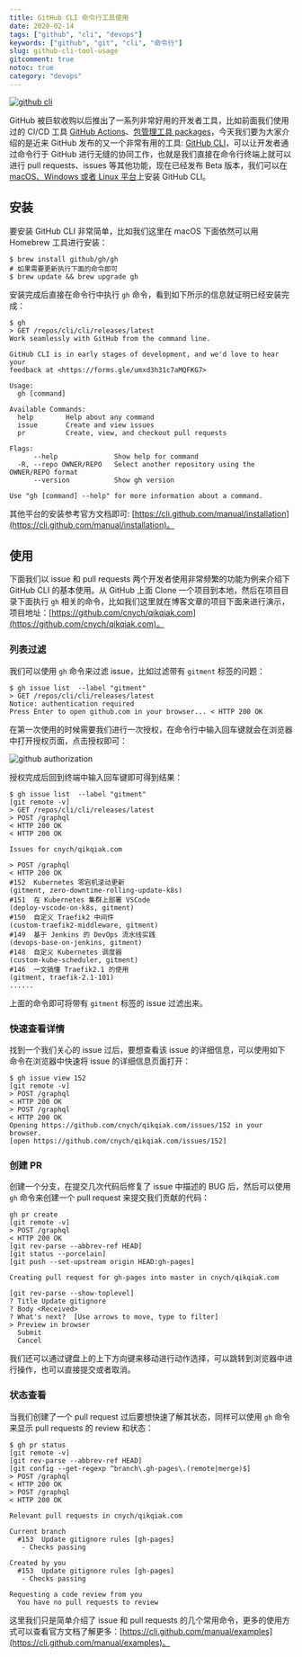 ```yaml
---
title: GitHub CLI 命令行工具使用
date: 2020-02-14
tags: ["github", "cli", "devops"]
keywords: ["github", "git", "cli", "命令行"]
slug: github-cli-tool-usage
gitcomment: true
notoc: true
category: "devops"
---
```


[![github cli](https://picdn.youdianzhishi.com/images/20200214152110.png)](/post/github-cli-tool-usage/)

GitHub 被巨软收购以后推出了一系列非常好用的开发者工具，比如前面我们使用过的 CI/CD 工具 [GitHub Actions](/post/use-github-actions-build-go-app/)、[包管理工具 packages](https://github.com/features/packages)，今天我们要为大家介绍的是近来 GitHub 发布的又一个非常有用的工具: [GitHub CLI](https://cli.github.com/)，可以让开发者通过命令行于 GitHub 进行无缝的协同工作，也就是我们直接在命令行终端上就可以进行 pull requests、issues 等其他功能，现在已经发布 Beta 版本，我们可以在 [macOS、Windows 或者 Linux 平台](https://github.com/cli/cli#installation-and-upgrading)上安装 GitHub CLI。

<!--more-->

## 安装

要安装 GitHub CLI 非常简单，比如我们这里在 macOS 下面依然可以用 Homebrew 工具进行安装：

```shell
$ brew install github/gh/gh
# 如果需要更新执行下面的命令即可
$ brew update && brew upgrade gh
```

安装完成后直接在命令行中执行 `gh` 命令，看到如下所示的信息就证明已经安装完成：

```shell
$ gh
> GET /repos/cli/cli/releases/latest
Work seamlessly with GitHub from the command line.

GitHub CLI is in early stages of development, and we'd love to hear your
feedback at <https://forms.gle/umxd3h31c7aMQFKG7>

Usage:
  gh [command]

Available Commands:
  help        Help about any command
  issue       Create and view issues
  pr          Create, view, and checkout pull requests

Flags:
      --help              Show help for command
  -R, --repo OWNER/REPO   Select another repository using the OWNER/REPO format
      --version           Show gh version

Use "gh [command] --help" for more information about a command.
```

其他平台的安装参考官方文档即可: [https://cli.github.com/manual/installation](https://cli.github.com/manual/installation)。

## 使用

下面我们以 issue 和 pull requests 两个开发者使用非常频繁的功能为例来介绍下 GitHub CLI 的基本使用。从 GitHub 上面 Clone 一个项目到本地，然后在项目目录下面执行 `gh` 相关的命令，比如我们这里就在博客文章的项目下面来进行演示，项目地址：[https://github.com/cnych/qikqiak.com](https://github.com/cnych/qikqiak.com)。

### 列表过滤

我们可以使用 `gh` 命令来过滤 issue，比如过滤带有 `gitment` 标签的问题：

```shell
$ gh issue list  --label "gitment"
> GET /repos/cli/cli/releases/latest
Notice: authentication required
Press Enter to open github.com in your browser... < HTTP 200 OK
```

在第一次使用的时候需要我们进行一次授权，在命令行中输入回车键就会在浏览器中打开授权页面，点击授权即可：

![github authorization](https://picdn.youdianzhishi.com/images/20200214145000.png)

授权完成后回到终端中输入回车键即可得到结果：

```shell
$ gh issue list  --label "gitment"
[git remote -v]
> GET /repos/cli/cli/releases/latest
> POST /graphql
< HTTP 200 OK
< HTTP 200 OK

Issues for cnych/qikqiak.com

> POST /graphql
< HTTP 200 OK
#152  Kubernetes 零宕机滚动更新                                          (gitment, zero-downtime-rolling-update-k8s)
#151  在 Kubernetes 集群上部署 VSCode                                   (deploy-vscode-on-k8s, gitment)
#150  自定义 Traefik2 中间件                                            (custom-traefik2-middleware, gitment)
#149  基于 Jenkins 的 DevOps 流水线实践                                   (devops-base-on-jenkins, gitment)
#148  自定义 Kubernetes 调度器                                          (custom-kube-scheduler, gitment)
#146  一文搞懂 Traefik2.1 的使用                                         (gitment, traefik-2.1-101)
......
```

上面的命令即可将带有 `gitment` 标签的 issue 过滤出来。

### 快速查看详情

找到一个我们关心的 issue 过后，要想查看该 issue 的详细信息，可以使用如下命令在浏览器中快速将 issue 的详细信息页面打开：

```shell
$ gh issue view 152
[git remote -v]
> POST /graphql
< HTTP 200 OK
> POST /graphql
< HTTP 200 OK
Opening https://github.com/cnych/qikqiak.com/issues/152 in your browser.
[open https://github.com/cnych/qikqiak.com/issues/152]
```

### 创建 PR

创建一个分支，在提交几次代码后修复了 issue 中描述的 BUG 后，然后可以使用 `gh` 命令来创建一个 pull request 来提交我们贡献的代码：

```shell
gh pr create
[git remote -v]
> POST /graphql
< HTTP 200 OK
[git rev-parse --abbrev-ref HEAD]
[git status --porcelain]
[git push --set-upstream origin HEAD:gh-pages]

Creating pull request for gh-pages into master in cnych/qikqiak.com

[git rev-parse --show-toplevel]
? Title Update gitignore
? Body <Received>
? What's next?  [Use arrows to move, type to filter]
> Preview in browser
  Submit
  Cancel

```

我们还可以通过键盘上的上下方向键来移动进行动作选择，可以跳转到浏览器中进行操作，也可以直接提交或者取消。

<!--adsense-text-->

### 状态查看

当我们创建了一个 pull request 过后要想快速了解其状态，同样可以使用 `gh` 命令来显示 pull requests 的 review 和状态：

```shell
$ gh pr status
[git remote -v]
[git rev-parse --abbrev-ref HEAD]
[git config --get-regexp ^branch\.gh-pages\.(remote|merge)$]
> POST /graphql
< HTTP 200 OK
> POST /graphql
< HTTP 200 OK

Relevant pull requests in cnych/qikqiak.com

Current branch
  #153  Update gitignore rules [gh-pages]
   - Checks passing

Created by you
  #153  Update gitignore rules [gh-pages]
   - Checks passing

Requesting a code review from you
  You have no pull requests to review
```

这里我们只是简单介绍了 issue 和 pull requests 的几个常用命令，更多的使用方式可以查看官方文档了解更多：[https://cli.github.com/manual/examples](https://cli.github.com/manual/examples)。

<!--adsense-self-->
